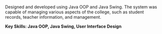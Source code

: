 <p>
Designed and developed using Java OOP and Java Swing.
The system was capable of managing various aspects of the college, 
such as student records, teacher information, and management.
</p>
<b>Key Skills: Java OOP, Java Swing, User Interface Design</b>
